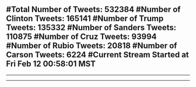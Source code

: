 #Total Number of Tweets: 532384 
#Number of Clinton Tweets: 165141
#Number of Trump Tweets: 135332
#Number of Sanders Tweets: 110875
#Number of Cruz Tweets: 93994
#Number of Rubio Tweets: 20818
#Number of Carson Tweets: 6224
#Current Stream Started at Fri Feb 12 00:58:01 MST
---
---
---
